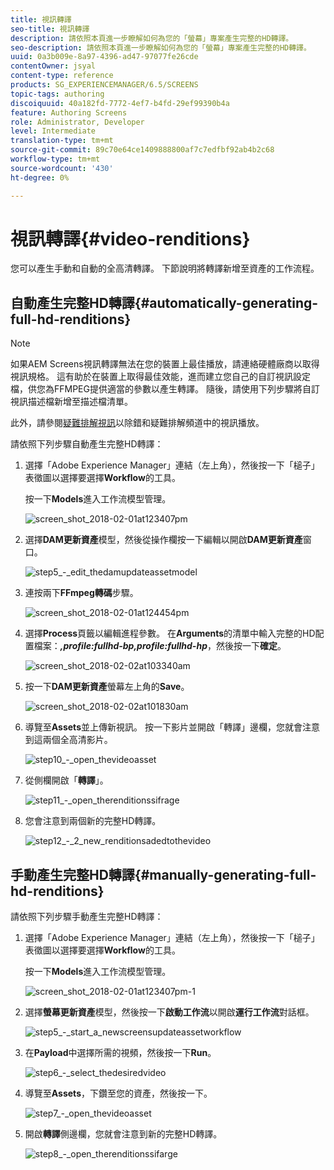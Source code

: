 ```yaml
---
title: 視訊轉譯
seo-title: 視訊轉譯
description: 請依照本頁進一步瞭解如何為您的「螢幕」專案產生完整的HD轉譯。
seo-description: 請依照本頁進一步瞭解如何為您的「螢幕」專案產生完整的HD轉譯。
uuid: 0a3b009e-8a97-4396-ad47-97077fe26cde
contentOwner: jsyal
content-type: reference
products: SG_EXPERIENCEMANAGER/6.5/SCREENS
topic-tags: authoring
discoiquuid: 40a182fd-7772-4ef7-b4fd-29ef99390b4a
feature: Authoring Screens
role: Administrator, Developer
level: Intermediate
translation-type: tm+mt
source-git-commit: 89c70e64ce1409888800af7c7edfbf92ab4b2c68
workflow-type: tm+mt
source-wordcount: '430'
ht-degree: 0%

---
```



# 視訊轉譯{#video-renditions}

您可以產生手動和自動的全高清轉譯。 下節說明將轉譯新增至資產的工作流程。

## 自動產生完整HD轉譯{#automatically-generating-full-hd-renditions}

>[!NOTE]
>
>如果AEM Screens視訊轉譯無法在您的裝置上最佳播放，請連絡硬體廠商以取得視訊規格。 這有助於在裝置上取得最佳效能，進而建立您自己的自訂視訊設定檔，供您為FFMPEG提供適當的參數以產生轉譯。 隨後，請使用下列步驟將自訂視訊描述檔新增至描述檔清單。
>
>此外，請參閱[疑難排解視訊](troubleshoot-videos.md)以除錯和疑難排解頻道中的視訊播放。

請依照下列步驟自動產生完整HD轉譯：

1. 選擇「Adobe Experience Manager」連結（左上角），然後按一下「槌子」表徵圖以選擇要選擇&#x200B;**Workflow**&#x200B;的工具。

   按一下&#x200B;**Models**&#x200B;進入工作流模型管理。

   ![screen_shot_2018-02-01at123407pm](assets/screen_shot_2018-02-01at123407pm.png)

1. 選擇&#x200B;**DAM更新資產**&#x200B;模型，然後從操作欄按一下編輯以開啟&#x200B;**DAM更新資產**&#x200B;窗口。

   ![step5_-_edit_thedamupdateassetmodel](assets/step5_-_edit_thedamupdateassetmodel.png)

1. 連按兩下&#x200B;**FFmpeg轉碼**&#x200B;步驟。

   ![screen_shot_2018-02-01at124454pm](assets/screen_shot_2018-02-01at124454pm.png)

1. 選擇&#x200B;**Process**&#x200B;頁籤以編輯進程參數。 在&#x200B;**Arguments**&#x200B;的清單中輸入完整的HD配置檔案：***,profile:fullhd-bp,profile:fullhd-hp***，然後按一下&#x200B;**確定**。

   ![screen_shot_2018-02-02at103340am](assets/screen_shot_2018-02-02at103340am.png)

1. 按一下&#x200B;**DAM更新資產**&#x200B;螢幕左上角的&#x200B;**Save**。

   ![screen_shot_2018-02-02at101830am](assets/screen_shot_2018-02-02at101830am.png)

1. 導覽至&#x200B;**Assets**&#x200B;並上傳新視訊。 按一下影片並開啟「轉譯」邊欄，您就會注意到這兩個全高清影片。

   ![step10_-_open_thevideoasset](assets/step10_-_open_thevideoasset.png)

1. 從側欄開啟「**轉譯**」。

   ![step11_-_open_therenditionssifrage](assets/step11_-_open_therenditionssiderail.png)

1. 您會注意到兩個新的完整HD轉譯。

   ![step12_-_2_new_renditionsadedtothevideo](assets/step12_-_2_new_renditionsareaddedtothevideo.png)

## 手動產生完整HD轉譯{#manually-generating-full-hd-renditions}

請依照下列步驟手動產生完整HD轉譯：

1. 選擇「Adobe Experience Manager」連結（左上角），然後按一下「槌子」表徵圖以選擇要選擇&#x200B;**Workflow**&#x200B;的工具。

   按一下&#x200B;**Models**&#x200B;進入工作流模型管理。

   ![screen_shot_2018-02-01at123407pm-1](assets/screen_shot_2018-02-01at123407pm-1.png)

1. 選擇&#x200B;**螢幕更新資產**&#x200B;模型，然後按一下&#x200B;**啟動工作流**&#x200B;以開啟&#x200B;**運行工作流**&#x200B;對話框。

   ![step5_-_start_a_newscreensupdateassetworkflow](assets/step5_-_start_a_newscreensupdateassetworkflow.png)

1. 在&#x200B;**Payload**&#x200B;中選擇所需的視頻，然後按一下&#x200B;**Run**。

   ![step6_-_select_thedesiredvideo](assets/step6_-_select_thedesiredvideo.png)

1. 導覽至&#x200B;**Assets**，下鑽至您的資產，然後按一下。

   ![step7_-_open_thevideoasset](assets/step7_-_open_thevideoasset.png)

1. 開啟&#x200B;**轉譯**&#x200B;側邊欄，您就會注意到新的完整HD轉譯。

   ![step8_-_open_therenditionssifarge](assets/step8_-_open_therenditionssiderail.png)

